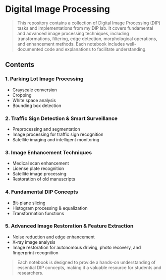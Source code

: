 
# **Digital Image Processing**
> This repository contains a collection of Digital Image Processing (DIP) tasks and implementations from my DIP lab. It covers fundamental and advanced image processing techniques, including transformations, filtering, edge detection, morphological operations, and enhancement methods. Each notebook includes well-documented code and explanations to facilitate understanding.

## **Contents**
### 1. Parking Lot Image Processing
* Grayscale conversion
* Cropping
* White space analysis
* Bounding box detection
### 2. Traffic Sign Detection & Smart Surveillance
* Preprocessing and segmentation
* Image processing for traffic sign recognition
* Satellite imaging and intelligent monitoring
### 3. Image Enhancement Techniques
* Medical scan enhancement
* License plate recognition
* Satellite image processing
* Restoration of old manuscripts
### 4. Fundamental DIP Concepts
* Bit-plane slicing
* Histogram processing & equalization    
* Transformation functions
### 5. Advanced Image Restoration & Feature Extraction
* Noise reduction and edge enhancement
* X-ray image analysis
* Image restoration for autonomous driving, photo recovery, and fingerprint recognition


> Each notebook is designed to provide a hands-on understanding of essential DIP concepts, making it a valuable resource for students and researchers.